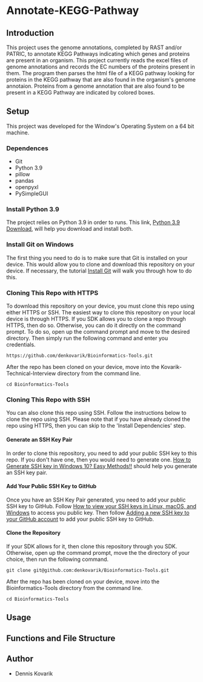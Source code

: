# Annotate-KEGG-Pathway

## Introduction
This project uses the genome annotations, completed by RAST and/or PATRIC, to annotate KEGG Pathways indicating which genes and proteins are present in an organism. This project currently reads the excel files of genome annotations and records the EC numbers of the proteins present in them. The program then parses the html file of a KEGG pathway looking for proteins in the KEGG pathway that are also found in the organism's genome annotaion. Proteins from a genome annotation that are also found to be present in a KEGG Pathway are indicated by colored boxes.

## Setup
This project was developed for the Window's Operating System on a 64 bit machine.

### Dependences
* Git
* Python 3.9
* pillow
* pandas
* openpyxl
* PySimpleGUI

### Install Python 3.9
The project relies on Python 3.9 in order to runs. This link, [Python 3.9 Download](https://www.python.org/downloads/), will help you download and install both.

### Install Git on Windows
The first thing you need to do is to make sure that Git is installed on your device. This would allow you to clone and download this repository on your device. If necessary, the tutorial [Install Git](https://github.com/git-guides/install-git) will walk you through how to do this.

### Cloning This Repo with HTTPS
To download this repository on your device, you must clone this repo using either HTTPS or SSH. The easiest way to clone this repository on your local device is through HTTPS. If you SDK allows you to clone a repo through HTTPS, then do so. Otherwise, you can do it directly on the command prompt. To do so, open up the command prompt and move to the desired directory. Then simply run the following command and enter you credentials.
```
https://github.com/denkovarik/Bioinformatics-Tools.git
```
After the repo has been cloned on your device, move into the Kovarik-Technical-Interview directory from the command line.
```
cd Bioinformatics-Tools
```

### Cloning This Repo with SSH
You can also clone this repo using SSH. Follow the instructions below to clone the repo using SSH. Please note that if you have already cloned the repo using HTTPS, then you can skip to the 'Install Dependencies' step.

#### Generate an SSH Key Pair
In order to clone this repository, you need to add your public SSH key to this repo. If you don't have one, then you would need to generate one. [How to Generate SSH key in Windows 10? Easy Methods!!](https://techpaal.com/how-to-generate-ssh-key-in-windows-10-easy-methods/) should help you generate an SSH key pair.

#### Add Your Public SSH Key to GitHub
Once you have an SSH Key Pair generated, you need to add your public SSH key to GitHub. Follow [How to view your SSH keys in Linux, macOS, and Windows](https://www.techrepublic.com/article/how-to-view-your-ssh-keys-in-linux-macos-and-windows/) to access you public key. Then follow [Adding a new SSH key to your GitHub account](https://docs.github.com/en/github/authenticating-to-github/adding-a-new-ssh-key-to-your-github-account) to add your public SSH key to GitHub.

#### Clone the Repository
If your SDK allows for it, then clone this repository through you SDK. Otherwise, open up the command prompt, move the the directory of your choice, then run the following command.
```
git clone git@github.com:denkovarik/Bioinformatics-Tools.git
```
After the repo has been cloned on your device, move into the Bioinformatics-Tools directory from the command line.
```
cd Bioinformatics-Tools
```

## Usage

## Functions and File Structure

## Author
* Dennis Kovarik
